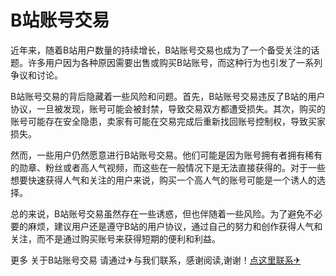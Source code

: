 # B站账号交易

近年来，随着B站用户数量的持续增长，B站账号交易也成为了一个备受关注的话题。许多用户因为各种原因需要出售或购买B站账号，而这种行为也引发了一系列争议和讨论。

B站账号交易的背后隐藏着一些风险和问题。首先，B站账号交易违反了B站的用户协议，一旦被发现，账号可能会被封禁，导致交易双方都遭受损失。其次，购买的账号可能存在安全隐患，卖家有可能在交易完成后重新找回账号控制权，导致买家损失。

然而，一些用户仍然愿意进行B站账号交易。他们可能是因为账号拥有者拥有稀有的勋章、粉丝或者高人气视频，而这些在一般情况下是无法直接获得的。对于一些想要快速获得人气和关注的用户来说，购买一个高人气的账号可能是一个诱人的选择。

总的来说，B站账号交易虽然存在一些诱惑，但也伴随着一些风险。为了避免不必要的麻烦，建议用户还是遵守B站的用户协议，通过自己的努力和创作获得人气和关注，而不是通过购买账号来获得短期的便利和利益。

更多 关于B站账号交易 请通过✈与我们联系，感谢阅读,谢谢！[点这里联系✈](https://bbd.k02.cc)